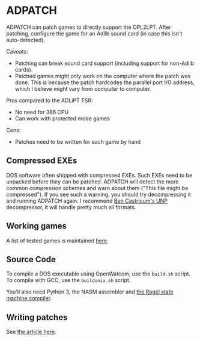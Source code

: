 # ADPATCH

ADPATCH can patch games to directly support the OPL2LPT. After
patching, configure the game for an Adlib sound card (in case this
isn't auto-detected).

Caveats:

- Patching can break sound card support (including support for
  non-Adlib cards).
- Patched games might only work on the computer where the patch was
  done. This is because the patch hardcodes the parallel port I/O
  address, which I believe might vary from computer to computer.

Pros compared to the ADLiPT TSR:

- No need for 386 CPU
- Can work with protected mode games

Cons:

- Patches need to be written for each game by hand

## Compressed EXEs

DOS software often shipped with compressed EXEs. Such EXEs need to be
unpacked before they can be patched. ADPATCH will detect the more
common compression schemes and warn about them ("This file might be
compressed"). If you see such a warning, you should try decompressing
it and running ADPATCH again. I recommend [Ben Castricum's
UNP](http://unp.bencastricum.nl/) decompressor, it will handle pretty
much all formats.

## Working games

A list of tested games is maintained
[here](https://github.com/pdewacht/adlipt/wiki/ADPATCH-Tested-Games).

## Source Code

To compile a DOS executable using OpenWatcom, use the `build.sh`
script. To compile with GCC, use the `buildunix.sh` script.

You'll also need Python 3, the NASM assembler and [the Ragel state
machine compiler][Ragel].

[Ragel]: https://www.colm.net/open-source/ragel/

## Writing patches

See [the article here](https://github.com/pdewacht/adlipt/wiki/Making-ADPATCH-patches).
